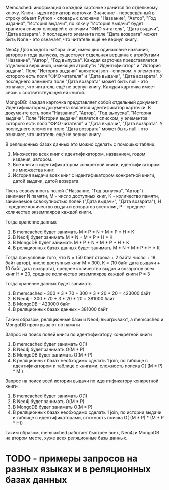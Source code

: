 Memcached: инофрмация о каждой карточке хранится по отдельному ключу. Ключ - идентификатор карточки. Значение - переведённый в строку объект Python - словарь с ключами "Название", "Автор", "Год издания", "История выдачи", по ключу "История выдачи" будет хранится список словарей с ключами "ФИО читателя", "Дата выдачи", "Дата возврата". У последнего элемента поле "Дата возврата" может быть None - это означает, что читатель ещё не вернул книгу.

Neo4j: Для каждого набора книг, имеющих одинаковые названия, авторов и года выпуска, существует отдельная вершина с атрибутами "Название", "Автор", "Год выпуска". Каждая карточка представляется отдельной вершиной, имеющей атрибуты "Идентификатор" и "История выдачи". Поле "История выдачи" является json - списком, у элементов которого есть поля "ФИО читателя" и "Дата выдачи", "Дата возврата". У последнего элемента поле "Дата возврата" может быть null - это означает, что читатель ещё не вернул книгу. Каждая карточка имеет связь с соответствующей ей книгой.

MongoDB: Каждая карточка представляет собой отдельный документ. Идентификатором документа явялется идентификатор карточки. В документе есть поля "Название", "Автор", "Год выпуска", "История выдачи". Поле "История выдачи" является списком, у элементов которого есть поля "ФИО читателя" и "Дата выдачи", "Дата возврата". У последнего элемента поле "Дата возврата" может быть null - это означает, что читатель ещё не вернул книгу.

В реляционных базах данных это можно сделать с помощью таблиц:
1) Множество всех книг с идентификатором, названием, годом издания, автором.
2) Все книги с идентификатором конкретной книги, идентификатором из множества книг.
3) История выдачи всех книг с идентификатором конкретной книги, датой выдачи, датой возврата.

Пусть совокупность полей ("Название, "Год выпуска", "Автор") занимает N памяти, M - число доступных книг, K - количество памяти, занимаемое совокупностью полей ("Дата выдачи", "Дата возврата"), H - среднее количество выдач и возвратов всех книг, P - среднее количество экземпляров каждой книги.

Тогда хранение данных
1) В memcached будет занимать M * P * N + M * P * H * K
2) В Neo4j будет занимать M * N + M * P * H * K
3) В MongoDB будет занимать M * P * N + M * P * H * K
4) В реляционных базах данных будет занимать M * N + M * P * H * K

Тогда при условии того, что N = (50 байт строка + 2 байта число + 18 байт автор), число доступных книг M = 300, K = (10 байт дата выдачи + 10 байт дата возврата), среднее количество выдач и возвратов всех книг H = 20, среднее количество экземпляров каждой книги P = 3

Тогда хранение данных будет занимать
1) В memcached - 300 * 3 * 70 + 300 * 3 * 20 * 20 = 423000 байт
2) В Neo4j - 300 * 70 + 3 * 20 * 20 = 381000 байт
3) В MongoDB - 423000 байт
4) В реляционных базах данных - 381000 байт

Таким образом, реляционные базы и Neo4j выигрывают, а memcached и MongoDB проигрывают по памяти

Запрос на поиск полей книги по идентификатору конкретной книги
1) В memcached будет занимать O(1)
2) В Neo4j будет занимать O(M * P)
3) В MongoDB будет занимать O(M * P)
4) В реляционных базах необходимо сделать 1 join, по таблице с идентификатором и таблице с книгами, сложность поиска O( (M * P) * M )

Запрос на поиск всей истории выдачи по идентификатору конкретной книги
1) В memcached будет занимать O(1)
2) В Neo4j будет занимать O(M * P)
3) В MongoDB будет занимать O(M * P)
4) В реляционных базах необходимо сделать 1 join, по истории выдачи и таблице с идентификаторами, стожность поиска O( (M * P) * (M * P * H))

Таким образом, memcached работает быстрее всех, Neo4j и MongoDB на втором месте, хуже всех реляционные базы данных.

# TODO - примеры запросов на разных языках и в реляционных базах данных
